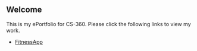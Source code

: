 ## Welcome

This is my ePortfolio for CS-360. Please click the following links to view my
work.

- [FitnessApp](https://github.com/jhutchinsnh/FitnessApp)
